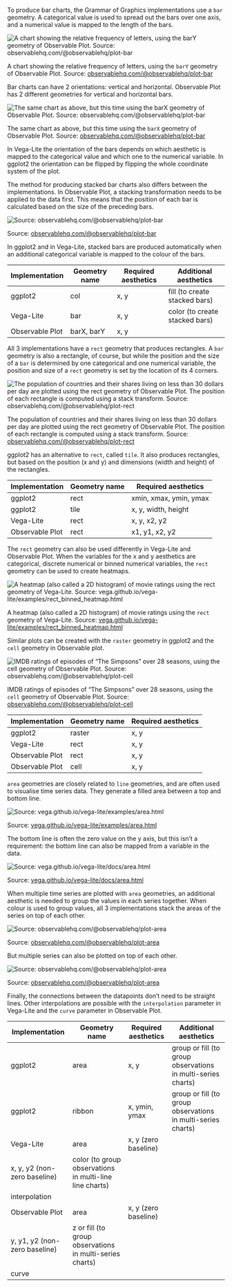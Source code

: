 To produce bar charts, the Grammar of Graphics implementations use a `bar` geometry. A categorical value is used to spread out the bars over one axis, and a numerical value is mapped to the length of the bars.

![A chart showing the relative frequency of letters, using the `barY` geometry of Observable Plot. Source: [observablehq.com/@observablehq/plot-bar](https://observablehq.com/@observablehq/plot-bar)](Geometric%20objects%20in%20detail%20bd1876bee7c94755a7803c7578a39cd9/bar-geometry-observable-plot.png)

A chart showing the relative frequency of letters, using the `barY` geometry of Observable Plot. Source: [observablehq.com/@observablehq/plot-bar](https://observablehq.com/@observablehq/plot-bar)

Bar charts can have 2 orientations: vertical and horizontal. Observable Plot has 2 different geometries for vertical and horizontal bars.

![The same chart as above, but this time using the `barX` geometry of Observable Plot. Source: [observablehq.com/@observablehq/plot-bar](https://observablehq.com/@observablehq/plot-bar)](Geometric%20objects%20in%20detail%20bd1876bee7c94755a7803c7578a39cd9/barX-geometry-observable-plot.png)

The same chart as above, but this time using the `barX` geometry of Observable Plot. Source: [observablehq.com/@observablehq/plot-bar](https://observablehq.com/@observablehq/plot-bar)

In Vega-Lite the orientation of the bars depends on which aesthetic is mapped to the categorical value and which one to the numerical variable. In ggplot2 the orientation can be flipped by flipping the whole coordinate system of the plot.

The method for producing stacked bar charts also differs between the implementations. In Observable Plot, a stacking transformation needs to be applied to the data first. This means that the position of each bar is calculated based on the size of the preceding bars.

![Source: [observablehq.com/@observablehq/plot-bar](https://observablehq.com/@observablehq/plot-bar)](Geometric%20objects%20in%20detail%20bd1876bee7c94755a7803c7578a39cd9/stacked-bars-observable-plot.png)

Source: [observablehq.com/@observablehq/plot-bar](https://observablehq.com/@observablehq/plot-bar)

In ggplot2 and in Vega-Lite, stacked bars are produced automatically when an additional categorical variable is mapped to the colour of the bars.

| Implementation | Geometry name | Required aesthetics | Additional aesthetics |
| --- | --- | --- | --- |
| ggplot2 | col | x, y | fill (to create stacked bars) |
| Vega-Lite | bar | x, y | color (to create stacked bars) |
| Observable Plot | barX, barY | x, y |  |

All 3 implementations have a `rect` geometry that produces rectangles. A `bar` geometry is also a rectangle, of course, but while the position and the size of a `bar` is determined by one categorical  and one numerical variable, the position and size of a `rect` geometry is set by the location of its 4 corners.

![The population of countries and their shares living on less than 30 dollars per day are plotted using the rect geometry of Observable Plot. The position of each rectangle is computed using a stack transform. Source: [observablehq.com/@observablehq/plot-rect](https://observablehq.com/@observablehq/plot-rect)](Geometric%20objects%20in%20detail%20bd1876bee7c94755a7803c7578a39cd9/rect-geometry-observable-plot.png)

The population of countries and their shares living on less than 30 dollars per day are plotted using the rect geometry of Observable Plot. The position of each rectangle is computed using a stack transform. Source: [observablehq.com/@observablehq/plot-rect](https://observablehq.com/@observablehq/plot-rect)

ggplot2 has an alternative to `rect`, called `tile`. It also produces rectangles, but based on the position (x and y) and dimensions (width and height) of the rectangles.

| Implementation | Geometry name | Required aesthetics |
| --- | --- | --- |
| ggplot2 | rect | xmin, xmax, ymin, ymax |
| ggplot2 | tile | x, y, width, height |
| Vega-Lite | rect | x, y, x2, y2 |
| Observable Plot | rect | x1, y1, x2, y2 |

The `rect` geometry can also be used differently in Vega-Lite and Observable Plot. When the variables for the x and y aesthetics are categorical, discrete numerical or binned numerical variables, the `rect` geometry can be used to create heatmaps. 

![A heatmap (also called a 2D histogram) of movie ratings using the `rect` geometry of Vega-Lite. Source: [vega.github.io/vega-lite/examples/rect_binned_heatmap.html](https://vega.github.io/vega-lite/examples/rect_binned_heatmap.html)](Geometric%20objects%20in%20detail%20bd1876bee7c94755a7803c7578a39cd9/rect-binned-geometry-vega-lite.png)

A heatmap (also called a 2D histogram) of movie ratings using the `rect` geometry of Vega-Lite. Source: [vega.github.io/vega-lite/examples/rect_binned_heatmap.html](https://vega.github.io/vega-lite/examples/rect_binned_heatmap.html)

Similar plots can be created with the `raster` geometry in ggplot2 and the `cell` geometry in Observable plot.

![IMDB ratings of episodes of “The Simpsons” over 28 seasons, using the `cell` geometry of Observable Plot. Source: [observablehq.com/@observablehq/plot-cell](https://observablehq.com/@observablehq/plot-cell)](Geometric%20objects%20in%20detail%20bd1876bee7c94755a7803c7578a39cd9/cell-geometry-observable-plot.png)

IMDB ratings of episodes of “The Simpsons” over 28 seasons, using the `cell` geometry of Observable Plot. Source: [observablehq.com/@observablehq/plot-cell](https://observablehq.com/@observablehq/plot-cell)

| Implementation | Geometry name | Required aesthetics |
| --- | --- | --- |
| ggplot2 | raster | x, y |
| Vega-Lite | rect | x, y |
| Observable Plot | rect | x, y |
| Observable Plot | cell | x, y |

`area` geometries are closely related to `line` geometries, and are often used to visualise time series data. They generate a filled area between a top and bottom line.

![Source: [vega.github.io/vega-lite/examples/area.html](https://vega.github.io/vega-lite/examples/area.html)](Geometric%20objects%20in%20detail%20bd1876bee7c94755a7803c7578a39cd9/area-geometry-vega-lite.png)

Source: [vega.github.io/vega-lite/examples/area.html](https://vega.github.io/vega-lite/examples/area.html)

The bottom line is often the zero value on the y axis, but this isn’t a requirement: the bottom line can also be mapped from a variable in the data.

![Source: [vega.github.io/vega-lite/docs/area.html](https://vega.github.io/vega-lite/docs/area.html)](Geometric%20objects%20in%20detail%20bd1876bee7c94755a7803c7578a39cd9/area-ribbon-geometry-vega-lite.png)

Source: [vega.github.io/vega-lite/docs/area.html](https://vega.github.io/vega-lite/docs/area.html)

When multiple time series are plotted with `area` geometries, an additional aesthetic is needed to group the values in each series together. When colour is used to group values, all 3 implementations stack the areas of the series on top of each other.

![Source: [observablehq.com/@observablehq/plot-area](https://observablehq.com/@observablehq/plot-area)](Geometric%20objects%20in%20detail%20bd1876bee7c94755a7803c7578a39cd9/stacked-area-geometry-observable-plot.png)

Source: [observablehq.com/@observablehq/plot-area](https://observablehq.com/@observablehq/plot-area)

But multiple series can also be plotted on top of each other.

![Source: [observablehq.com/@observablehq/plot-area](https://observablehq.com/@observablehq/plot-area)](Geometric%20objects%20in%20detail%20bd1876bee7c94755a7803c7578a39cd9/stacked-area-geometry-observable.png)

Source: [observablehq.com/@observablehq/plot-area](https://observablehq.com/@observablehq/plot-area)

Finally, the connections between the datapoints don’t need to be straight lines. Other interpolations are possible with the `interpolation` parameter in Vega-Lite and the `curve` parameter in Observable Plot.

| Implementation | Geometry name | Required aesthetics | Additional aesthetics |
| --- | --- | --- | --- |
| ggplot2 | area | x, y | group or fill (to group observations in multi-series charts) |
| ggplot2 | ribbon | x, ymin, ymax | group or fill (to group observations in multi-series charts) |
| Vega-Lite | area | x, y (zero baseline)
x, y, y2 (non-zero baseline) | color (to group observations in multi-line line charts)
interpolation |
| Observable Plot | area | x, y (zero baseline)
y, y1, y2 (non-zero baseline) | z or fill (to group observations in multi-series charts)
curve |